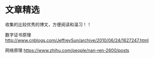 # 文章精选
收集的比较优秀的博文，方便阅读和温习！！

数字证书原理        http://www.cnblogs.com/JeffreySun/archive/2010/06/24/1627247.html

网络原理            https://www.zhihu.com/people/nan-ren-2600/posts

